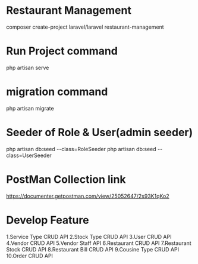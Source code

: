 # Restaurant Management

composer create-project laravel/laravel restaurant-management

# Run Project command

php artisan serve

# migration command

php artisan migrate

# Seeder of Role & User(admin seeder)

php artisan db:seed --class=RoleSeeder
php artisan db:seed --class=UserSeeder

# PostMan Collection link

https://documenter.getpostman.com/view/25052647/2s93K1qKo2

# Develop Feature

1.Service Type CRUD API
2.Stock Type CRUD API
3.User CRUD API
4.Vendor CRUD API
5.Vendor Staff API
6.Restaurant CRUD API
7.Restaurant Stock CRUD API
8.Restaurant Bill CRUD API
9.Cousine Type CRUD API
10.Order CRUD API
